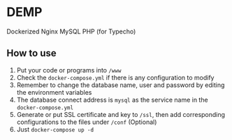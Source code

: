 # DEMP
Dockerized Nginx MySQL PHP (for Typecho)

## How to use

1. Put your code or programs into `/www`
2. Check the `docker-compose.yml` if there is any configuration to modify
3. Remember to change the database name, user and password by editing the environment variables
4. The database connect address is `mysql` as the service name in the `docker-compose.yml`
5. Generate or put SSL certificate and key to `/ssl`, then add corresponding configurations to the files under `/conf` (Optional)
6. Just `docker-compose up -d`
